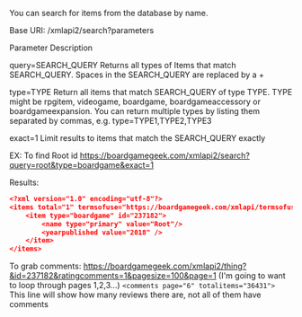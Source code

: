 You can search for items from the database by name.

Base URI: /xmlapi2/search?parameters

Parameter Description

query=SEARCH_QUERY Returns all types of Items that match SEARCH_QUERY. Spaces in the SEARCH_QUERY are replaced by a +

type=TYPE Return all items that match SEARCH_QUERY of type TYPE. TYPE might be rpgitem, videogame, boardgame, boardgameaccessory or boardgameexpansion. You can return multiple types by listing them separated by commas, e.g. type=TYPE1,TYPE2,TYPE3

exact=1 Limit results to items that match the SEARCH_QUERY exactly

EX: To find Root id
https://boardgamegeek.com/xmlapi2/search?query=root&type=boardgame&exact=1

Results:

```json
<?xml version="1.0" encoding="utf-8"?>
<items total="1" termsofuse="https://boardgamegeek.com/xmlapi/termsofuse">
    <item type="boardgame" id="237182">
        <name type="primary" value="Root"/>
        <yearpublished value="2018" />
    </item>
</items>
```

To grab comments:
https://boardgamegeek.com/xmlapi2/thing?&id=237182&ratingcomments=1&pagesize=100&page=1
(I'm going to want to loop through pages 1,2,3...)
`<comments page="6" totalitems="36431">`
This line will show how many reviews there are, not all of them have comments
